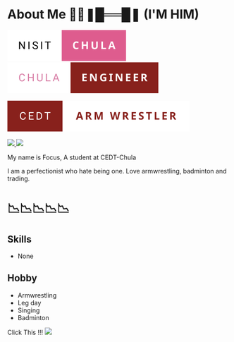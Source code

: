 # About Me 💪🦵❚█══█❚ (I'M HIM)

[![forthebadge](https://github.com/CEDT-Chula/For-The-Cedt-Badge/blob/main/badges/nisit-chula.svg)](https://github.com/CEDT-Chula/For-The-Cedt-Badge/tree/main/badges)
[![forthebadge](https://github.com/CEDT-Chula/For-The-Cedt-Badge/blob/main/badges/chula-engineer.svg)](https://github.com/CEDT-Chula/For-The-Cedt-Badge/tree/main/badges)

[![forthebadge](https://github.com/CEDT-Chula/For-The-Cedt-Badge/blob/main/badges/cedt-arm-wrestler.svg)](https://github.com/CEDT-Chula/For-The-Cedt-Badge/tree/main/badges)

<a href="https://media1.tenor.com">
  <img src="https://media1.tenor.com/m/ytbz1Epg7Q8AAAAC/predator-arnold.gif" height="300px">
</a>
<a href="https://media1.tenor.com">
  <img src="https://media.tenor.com/HIXccOOAwXoAAAAM/badminton-sports.gif" height="300px">
</a>

My name is Focus, A student at CEDT-Chula

I am a perfectionist who hate being one. Love armwrestling, badminton and trading. 
# 📉📉📉📉📉

## Skills
- None

## Hobby
- Armwrestling
- Leg day
- Singing
- Badminton

Click This !!!
<a href="https://youtu.be/dQw4w9WgXcQ">
  <img src="https://user-images.githubusercontent.com/74038190/235294015-47144047-25ab-417c-af1b-6746820a20ff.gif" />
</a>
